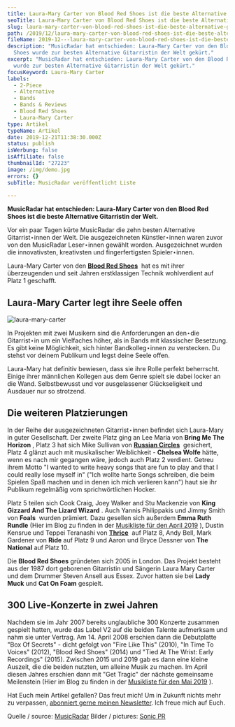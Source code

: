```yaml
---
title: Laura-Mary Carter von Blood Red Shoes ist die beste Alternative Gitarristin
seoTitle: Laura-Mary Carter von Blood Red Shoes ist die beste Alternative Gitarristin
slug: laura-mary-carter-von-blood-red-shoes-ist-die-beste-alternative-gitarristin
path: /2019/12/laura-mary-carter-von-blood-red-shoes-ist-die-beste-alternative-gitarristin/
fileName: 2019-12---laura-mary-carter-von-blood-red-shoes-ist-die-beste-alternative-gitarristin.md
description: "MusicRadar hat entschieden: Laura-Mary Carter von den Blood Red
  Shoes wurde zur besten Alternative Gitarristin der Welt gekürt."
excerpt: "MusicRadar hat entschieden: Laura-Mary Carter von den Blood Red Shoes
  wurde zur besten Alternative Gitarristin der Welt gekürt."
focusKeyword: Laura-Mary Carter
labels:
  - 2-Piece
  - Alternative
  - Bands
  - Bands & Reviews
  - Blood Red Shoes
  - Laura-Mary Carter
type: Artikel
typeName: Artikel
date: 2019-12-21T11:38:30.000Z
status: publish
isWerbung: false
isAffiliate: false
thumbnailId: "27223"
image: /img/demo.jpg
errors: {}
subTitle: MusicRadar veröffentlicht Liste
  
---
```


**MusicRadar hat entschieden: Laura-Mary Carter von den Blood Red Shoes ist die
beste Alternative Gitarristin der Welt.**

Vor ein paar Tagen kürte MusicRadar die zehn besten Alternative Gitarrist⋆innen
der Welt. Die ausgezeichneten Künstler⋆innen waren zuvor von den MusicRadar
Leser⋆innen gewählt worden. Ausgezeichnet wurden die innovativsten, kreativsten
und fingerfertigsten Spieler⋆innen.

Laura-Mary Carter von den
[**Blood Red Shoes**](/2012/12/blood-red-shoes-stellen-neue-ep-vor/)  hat es mit
ihrer überzeugenden und seit Jahren erstklassigen Technik wohlverdient auf Platz
1 geschafft.

## Laura-Mary Carter legt ihre Seele offen

![laura-mary-carter](http://cardamonchai.com/wp-content/uploads/2019/12/Design-ohne-Titel-13-400x300.png "Blood Red Shoes. Bild / Picture: Sonic PR")

In Projekten mit zwei Musikern sind die Anforderungen an den⋆die Gitarrist⋆in um
ein Vielfaches höher, als in Bands mit klassischer Besetzung. Es gibt keine
Möglichkeit, sich hinter Bandkolleg⋆innen zu verstecken. Du stehst vor deinem
Publikum und legst deine Seele offen.

Laura-Mary hat definitiv bewiesen, dass sie ihre Rolle perfekt beherrscht.
Einige ihrer männlichen Kollegen aus dem Genre spielt sie dabei locker an die
Wand. Selbstbewusst und vor ausgelassener Glückseligkeit und Ausdauer nur so
strotzend.

## Die weiteren Platzierungen

In der Reihe der ausgezeichneten Gitarrist⋆innen befindet sich Laura-Mary in
guter Gesellschaft. Der zweite Platz ging an Lee Maria von **Bring Me The
Horizon** , Platz 3 hat sich Mike Sullivan von
[**Russian Circles**](/2017/02/russian-circles-knust-hamburg-2017/)  gesichert,
Platz 4 glänzt auch mit musikalischer Weiblichkeit - **Chelsea Wolfe** hätte,
wenn es nach mir gegangen wäre, jedoch auch Platz 2 verdient. Getreu ihrem Motto
"I wanted to write heavy songs that are fun to play and that I could really lose
myself in" ("Ich wollte harte Songs schreiben, die beim Spielen Spaß machen und
in denen ich mich verlieren kann") haut sie ihr Publikum regelmäßig vom
sprichwörtlichen Hocker.

Platz 5 teilen sich Cook Craig, Joey Walker and Stu Mackenzie von **King Gizzard
And The Lizard Wizard** . Auch Yannis Philippakis und Jimmy Smith von **Foals**
 wurden prämiert. Dazu gesellen sich außerdem **Emma Ruth Rundle** (Hier im Blog
zu finden in der
[Musikliste für den April 2019](/2019/03/10-songs-fuer-den-april/) ), Dustin
Kensrue und Teppei Teranashi von
[**Thrice**](/2019/11/refused-thrice-petrol-girls-live-grosse-freiheit-36/)  auf
Platz 8, Andy Bell, Mark Gardener von **Ride** auf Platz 9 und Aaron und Bryce
Dessner von **The National** auf Platz 10.

Die **Blood Red Shoes** gründeten sich 2005 in London. Das Projekt besteht aus
der 1987 dort geborenen Gitarristin und Sängerin Laura Mary Carter und dem
Drummer Steven Ansell aus Essex. Zuvor hatten sie bei **Lady Muck** und **Cat On
Foam** gespielt.

## 300 Live-Konzerte in zwei Jahren

Nachdem sie im Jahr 2007 bereits unglaubliche 300 Konzerte zusammen gespielt
hatten, wurde das Label V2 auf die beiden Talente aufmerksam und nahm sie unter
Vertrag. Am 14. April 2008 erschien dann die Debutplatte "Box Of Secrets" -
dicht gefolgt von "Fire Like This" (2010), "In Time To Voices" (2012), "Blood
Red Shoes" (2014) und "Tied At The Wrist: Early Recordings" (2015). Zwischen
2015 und 2019 gab es dann eine kleine Auszeit, die die beiden nutzten, um
alleine Musik zu machen. Im April diesen Jahres erschien dann mit "Get Tragic"
der nächste gemeinsame Meilenstein (Hier im Blog zu finden in der
[Musikliste für den Mai 2019](/2019/04/12-songs-fuer-den-mai/) ).

Hat Euch mein Artikel gefallen? Das freut mich! Um in Zukunft nichts mehr zu
verpassen, [abonniert gerne meinen Newsletter](#newsletter). Ich freue mich auf
Euch.

Quelle / source:
[MusicRadar](https://www.musicradar.com/news/the-10-best-alternative-guitarists-in-the-world-today?utm_content=buffere69bc&utm_medium=social&utm_source=facebook&utm_campaign=buffer-musicradarfb)
Bilder / pictures: [Sonic PR](http://sonicpr.co.uk/artists/blood-red-shoes/)

  